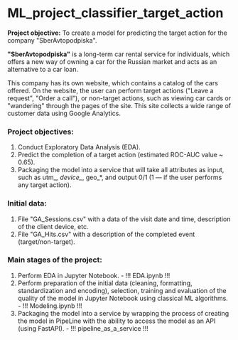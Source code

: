 # ML_project_classifier_target_action
**Project objective:** To create a model for predicting the target action for the company "SberAvtopodpiska".

**"SberAvtopodpiska"** is a long-term car rental service for individuals, which offers a new way of owning a car for the Russian market and acts as an alternative to a car loan.

This company has its own website, which contains a catalog of the cars offered. On the website, the user can perform target actions ("Leave a request", "Order a call"), or non-target actions, such as viewing car cards or "wandering" through the pages of the site. This site collects a wide range of customer data using Google Analytics.

### Project objectives:
1. Conduct Exploratory Data Analysis (EDA).
2. Predict the completion of a target action (estimated ROC-AUC value ~ 0.65).
3. Packaging the model into a service that will take all attributes as input, such as utm_*, device_*, geo_*, and output 0/1 (1 — if the user performs any target action).

### Initial data:
1. File "GA_Sessions.csv" with a data of the visit date and time, description of the client device, etc.
2. File "GA_Hits.csv" with a description of the completed event (target/non-target).

### Main stages of the project:
1. Perform EDA in Jupyter Notebook. - !!! EDA.ipynb !!!
2. Perform preparation of the initial data (cleaning, formatting, standardization and encoding), selection, training and evaluation of the quality of the model in Jupyter Notebook using classical ML algorithms. - !!! Modeling.ipynb !!!
3. Packaging the model into a service by wrapping the process of creating the model in PipeLine with the ability to access the model as an API (using FastAPI). - !!! pipeline_as_a_service !!!
